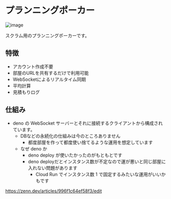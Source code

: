 # プランニングポーカー

![image](https://github.com/pistatium/planning_poker/assets/394378/321801b3-098c-4a0f-ab84-3c54610d261b)

スクラム用のプランニングポーカーです。

## 特徴
* アカウント作成不要
* 部屋のURLを共有するだけで利用可能
* WebSocketによるリアルタイム同期
* 平均計算
* 見積もりログ

## 仕組み
* deno の WebSocket サーバーとそれに接続するクライアントから構成されています。
  * DBなどの永続化の仕組みは今のところありません
    * 都度部屋を作って都度使い捨てるような運用を想定しています
  * なぜ deno か
    * deno deploy が使いたかったのがもともとです
    * deno deployだとインスタンス数が不定なので運が悪いと同じ部屋に入れない問題があります
      * Cloud Run でインスタンス数 1 で固定するみたいな運用がいいかもです


https://zenn.dev/articles/996f1c64ef58f3/edit